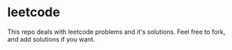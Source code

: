 # leetcode
This repo deals with leetcode problems and it's solutions. Feel free to fork, and add solutions if you want.
